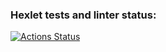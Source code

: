 ### Hexlet tests and linter status:
[![Actions Status](https://github.com/Barlog7/java-project-78/actions/workflows/hexlet-check.yml/badge.svg)](https://github.com/Barlog7/java-project-78/actions)